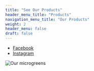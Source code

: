 ```yaml
---
title: "See Our Products"
header_menu_title: "Products"
navigation_menu_title: "Our Products"
weight: 2
header_menu: false 
draft: false
---
```


- [Facebook](https://www.facebook.com/freshleaf.ge)
- [Instagram](https://www.instagram.com/freshleaf.ge)


![Our microgreens](images/microgreen-background.jpg)
